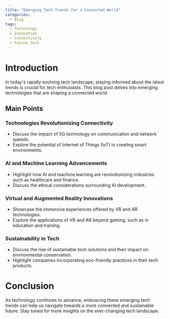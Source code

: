 ```yaml
---
title: "Emerging Tech Trends for a Connected World"
categories:
  - Blog
tags:
  - Technology
  - Innovation
  - Connectivity
  - Future Tech
---
```


# Introduction
In today's rapidly evolving tech landscape, staying informed about the latest trends is crucial for tech enthusiasts. This blog post delves into emerging technologies that are shaping a connected world.

## Main Points
### Technologies Revolutionizing Connectivity
- Discuss the impact of 5G technology on communication and network speeds.
- Explore the potential of Internet of Things (IoT) in creating smart environments.

### AI and Machine Learning Advancements
- Highlight how AI and machine learning are revolutionizing industries such as healthcare and finance.
- Discuss the ethical considerations surrounding AI development.

### Virtual and Augmented Reality Innovations
- Showcase the immersive experiences offered by VR and AR technologies.
- Explore the applications of VR and AR beyond gaming, such as in education and training.

### Sustainability in Tech
- Discuss the rise of sustainable tech solutions and their impact on environmental conservation.
- Highlight companies incorporating eco-friendly practices in their tech products.

# Conclusion
As technology continues to advance, embracing these emerging tech trends can help us navigate towards a more connected and sustainable future. Stay tuned for more insights on the ever-changing tech landscape.